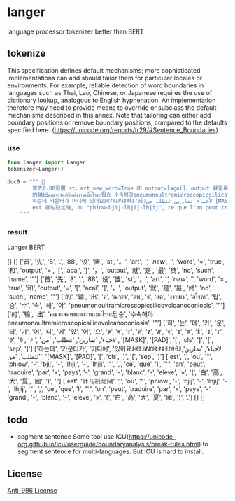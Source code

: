 # langer

language processor
tokenizer better than BERT

## tokenize

This specification defines default mechanisms; more sophisticated implementations can and should tailor them for particular locales or environments. For example, reliable detection of word boundaries in languages such as Thai, Lao, Chinese, or Japanese requires the use of dictionary lookup, analogous to English hyphenation. An implementation therefore may need to provide means to override or subclass the default mechanisms described in this annex. Note that tailoring can either add boundary positions or remove boundary positions, compared to the defaults specified here. 
(https://unicode.org/reports/tr29/#Sentence_Boundaries)

### use
```python
from langer import Langer
tokenizer=Langer()

doc0 = """ 
        首先8.88设置 st。art_new_word=True 和 output=[açaí]，output 就是最终 no such name"
        的输出คุณจะจัดพิธีแต่งงานเมื่อไรคะ탑승 수속해야pneumonoultramicroscopicsilicovolcanoconiosis"
        하는데 카운터가 어디에 있어요ꆃꎭꆈꌠꊨꏦꏲꅉꆅꉚꅉꋍꂷꂶꌠلأحياء تمارين تتطلب من [MASK] [PAD] [CLS][SEP]
        est 𗴂𗹭𘜶𗴲𗂧, ou "phiow-bjij-lhjij-lhjij", ce que l'on peut traduire par « pays-grand-blanc-élevé » (白高大夏國). 
    """
```

### result 
Langer
BERT 

[]
[]
['首', '先', '8', '.', '88', '设', '置', 'st', '。', 'art', '_', 'new', '_', 'word', '=', 'true', '和', 'output', '=', '[', 'acai', ']', '，', 'output', '就', '是', '最', '终', 'no', 'such', 'name', '"']
['首', '先', '8', '.', '88', '设', '置', 'st', '。', 'art', '_', 'new', '_', 'word', '=', 'true', '和', 'output', '=', '[', 'acai', ']', '，', 'output', '就', '是', '最', '终', 'no', 'such', 'name', '"']
['的', '输', '出', 'ค', 'ณจะจ', 'ดพ', 'ธ', 'แต', 'งงานเม', 'อไรคะ', '탑', '승', '수', '속', '해', '야', 'pneumonoultramicroscopicsilicovolcanoconiosis', '"']
['的', '输', '出', 'คณจะจดพธแตงงานเมอไรคะ탑승', '수속해야pneumonoultramicroscopicsilicovolcanoconiosis', '"']
['하', '는', '데', '카', '운', '터', '가', '어', '디', '에', '있', '어', '요', 'ꆃ', 'ꎭ', 'ꆈ', 'ꌠ', 'ꊨ', 'ꏦ', 'ꏲ', 'ꅉ', 'ꆅ', 'ꉚ', 'ꅉ', 'ꋍ', 'ꂷ', 'ꂶ', 'ꌠ
', 'لاحياء', 'تمارين', 'تتطلب', 'من', '[MASK]', '[PAD]', '[', 'cls', ']', '[', 'sep', ']']
['하는데', '카운터가', '어디에', '있어요ꆃꎭꆈꌠꊨꏦꏲꅉꆅꉚꅉꋍꂷꂶꌠلاحياء', 'تمارين', 'تتطلب', 'من', '[MASK]', '[PAD]', '[', 'cls', ']', '[', 'sep', ']']
['est', ',', 'ou', '"', 'phiow', '-', 'bjij', '-', 'lhjij', '-', 'lhjij', '"', ',', 'ce', 'que', 'l', "'", 'on', 'peut', 'traduire', 'par', '«', 'pays', '-', 'grand', '-', 'blanc', '-', 'eleve', '»', '(', '白', '高', '大', '夏', '國', ')', '.']
['est', '𗴂𗹭𘜶𗴲𗂧', ',', 'ou', '"', 'phiow', '-', 'bjij', '-', 'lhjij', '-', 'lhjij', '"', ',', 'ce', 'que', 'l', "'", 'on', 'peut', 'traduire', 'par', '«', 'pays', '-', 'grand', '-', 'blanc', '-', 'eleve', '»', '(', '白', '高', '大', '夏', '國', ')', '.']
[]
[]

##  todo
* segment sentence
Some tool use ICU(https://unicode-org.github.io/icu/userguide/boundaryanalysis/break-rules.html) to segment sentence for multi-languages. But ICU is hard to install.

## License
[Anti-996 License](https://github.com/996icu/996.ICU/blob/master/LICENSE)